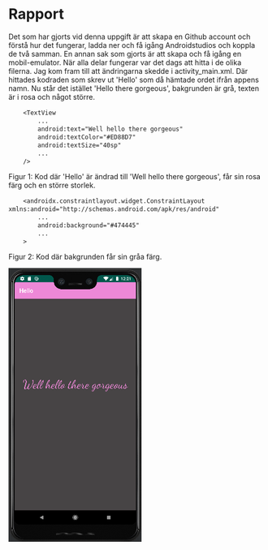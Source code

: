 
# Rapport

Det som har gjorts vid denna uppgift är att skapa en Github account och förstå hur det fungerar, ladda ner och få igång Androidstudios och koppla de två samman.
En annan sak som gjorts är att skapa och få igång en mobil-emulator. När alla delar fungerar var det dags att hitta i de olika filerna. Jag kom fram till att ändringarna skedde i activity_main.xml. Där hittades kodraden som skrev ut 'Hello' som då hämtade ordet ifrån appens namn. Nu står det istället 'Hello there gorgeous', bakgrunden är grå, texten är i rosa och något större.  
    

```
    <TextView
        ...
        android:text="Well hello there gorgeous"
        android:textColor="#ED88D7"
        android:textSize="40sp"
        ...
    />
```
Figur 1: Kod där 'Hello' är ändrad till 'Well hello there gorgeous', får sin rosa färg och en större storlek.

```
    <androidx.constraintlayout.widget.ConstraintLayout xmlns:android="http://schemas.android.com/apk/res/android"
        ...
        android:background="#474445"
        ...
    >
```
Figur 2: Kod där bakgrunden får sin gråa färg.

![](mobil.png)
